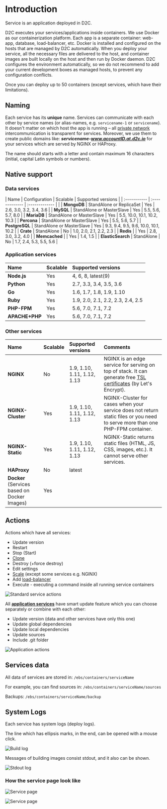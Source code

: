 # Introduction

Service is an application deployed in D2C.

D2C executes your services/applications inside containers. We use Docker as our containerization platform. Each app is a separate container: web-app, database, load-balancer, etc. Docker is installed and configured on the hosts that are managed by D2C automatically. When you deploy your service, all the necessary files are delivered to the host, and container images are built locally on the host and then run by Docker daemon. D2C configures the environment automatically, so we do not recommend to add your current development boxes as managed hosts, to prevent any configuration conflicts.

Once you can deploy up to 50 containers (except services, which have their limitations).

## Naming

Each service has its **unique** name. Services can communicate with each other by service names (or alias-names, e.g. `servicename-1` or `servicename`). It doesn't matter on which host the app is running – all [private network](/platform/private-network/) intercommunication is transparent for services. Moreover, we use them to create public domains like: **_servicename-www.accountID.at.d2c.io_** for your services which are served by NGINX or HAProxy.

The name should starts with a letter and contain maximum 16 characters (initial, capital Latin symbols or numbers).

## Native support

### Data services

| Name          | Configuration               | Scalable         | Supported versions  |
| :-----------  | :-------------              | :------------- | |
| **MongoDB**       | StandAlone or ReplicaSet    | Yes |  2.6, 3.0, 3.2, 3.4, 3.6 |
| **MySQL**         | StandAlone or MasterSlave   | Yes |  5.5, 5.6, 5.7, 8.0 |
| **MariaDB**       | StandAlone or MasterSlave   | Yes |  5.5, 10.0, 10.1, 10.2, 10.3 |
| **Percona**       | StandAlone or MasterSlave   | Yes |  5.5, 5.6, 5.7 |
| **PostgreSQL**    | StandAlone or MasterSlave   | Yes |  9.3, 9.4, 9.5, 9.6, 10.0, 10.1, 10.2 |
| **Crate**         | StandAlone                  | No  |  1.0, 2.0, 2.1, 2.2, 2.3 |
| **Redis**         |                             | Yes |  2.8, 3.0, 3.2, 4.0 |
| **Memcached**     |                             | Yes |  1.4, 1.5 |
| **ElasticSearch** | StandAlone                  | No  |  1.7, 2.4, 5.3, 5.5, 5.6 |

### Application services

| Name          | Scalable      | Supported versions |
| :---------    | :-------------| :-------------      |
| **Node.js**       | Yes           | 4, 6, 8, latest(9)   |
| **Python**        | Yes           | 2.7, 3.3, 3.4, 3.5, 3.6 |
| **Go**            | Yes           | 1.6, 1.7, 1.8, 1.9, 1.10  |
| **Ruby**          | Yes           | 1.9, 2.0, 2.1, 2.2, 2.3, 2.4, 2.5 |
| **PHP-FPM**       | Yes           | 5.6, 7.0, 7.1, 7.2 |
| **APACHE+PHP**    | Yes           | 5.6, 7.0, 7.1, 7.2 |

### Other services

| Name                                                                                        | Scalable      | Supported versions |  Comments
| :-----------      | :-------------| :-------------     | :-------------     |
| **NGINX**                                            | No            | 1.9, 1.10, 1.11, 1.12, 1.13 | NGINX is an edge service for serving on top of stack. It can generate free [TSL certificates](/platform/domains-and-certificates/) (by Let's Encrypt).
| **NGINX-Cluster**                            | Yes           | 1.9, 1.10, 1.11, 1.12, 1.13 |  NGINX-Cluster for cases when your service does not return static files or you need to serve more than one PHP-FPM container.
| **NGINX-Static**                             | Yes           | 1.9, 1.10, 1.11, 1.12, 1.13 | NGINX-Static returns static files (HTML, JS, CSS, images, etc.).  It cannot serve other services.
| **HAProxy**                                       | No            | latest |
| **Docker** (Services based on Docker Images) | Yes           |  |

## Actions

Actions which have all services:

- Update version
- Restart
- Stop (Start)
- [Clone](/platform/cloning-apps/)
- Destroy (+force destroy)
- Edit settings
- [Scale](/platform/scaling/) (except some services e.g. NGINX)
- Add [load-balancer](/platform/balancing/)
- Execute - executing a command inside all running service containers


![Standard service actions](../img/standart_actions.png)

All [**application services**](/getting-started/services/#application-services) have smart update feature which you can choose separately or combine with each other:

- Update version (data and other services have only this one)
- Update global dependencies
- Update local dependencies
- Update sources
- Include .git folder

![Application actions](../img/app_actions.png)

## Services data

All data of services are stored in:
`/ebs/containers/serviceName`

For example, you can find sources in:
`/ebs/containers/serviceName/sources`

Backups:
`/ebs/containers/serviceName/backup`

## System Logs

Each service has system logs (deploy logs).

The line which has ellipsis marks, in the end, can be opened with a mouse click.

![Build log](../img/build_log.png)

Messages of building images consist stdout, and it also can be shown.

![Stdout log](../img/stdout.png)


### How the service page look like

![Service page](../img/servicepage.jpg)

![Service page](../img/servicepage2.jpg)
